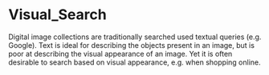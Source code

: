 # Visual_Search
Digital image collections are traditionally searched used textual queries (e.g. Google). Text is ideal for describing the objects present in an image, but is poor at describing the visual appearance of an image. Yet it is often desirable to search based on visual appearance, e.g. when shopping online. 
